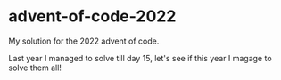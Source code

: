 # advent-of-code-2022

My solution for the 2022 advent of code.

Last year I managed to solve till day 15, let's see if this year I magage to solve them all!
